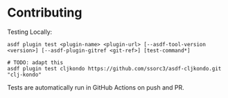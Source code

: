 # Contributing

Testing Locally:

```shell
asdf plugin test <plugin-name> <plugin-url> [--asdf-tool-version <version>] [--asdf-plugin-gitref <git-ref>] [test-command*]

# TODO: adapt this
asdf plugin test cljkondo https://github.com/ssorc3/asdf-cljkondo.git "clj-kondo"
```

Tests are automatically run in GitHub Actions on push and PR.
